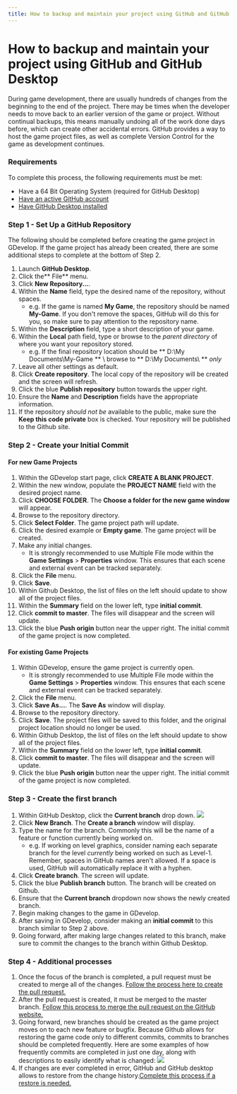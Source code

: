 ```yaml
---
title: How to backup and maintain your project using GitHub and GitHub Desktop
---
```

# How to backup and maintain your project using GitHub and GitHub Desktop
During game development, there are usually hundreds of changes from the beginning to the end of the project. There may be times when the developer needs to move back to an earlier version of the game or project. Without continual backups, this means manually undoing all of the work done days before, which can create other accidental errors.  GitHub provides a way to host the game project files, as well as complete Version Control for the game as development continues.

### Requirements
To complete this process, the following requirements must be met:

* Have a 64 Bit Operating System (required for GitHub Desktop)
* [Have an active GitHub account](https://www.wikihow.com/Create-an-Account-on-GitHub)
* [Have GitHub Desktop installed](https://docs.github.com/en/desktop/getting-started-with-github-desktop/installing-github-desktop)

### Step 1 - Set Up a GitHub Repository

The following should be completed before creating the game project in GDevelop. If the game project has already been created, there are some additional steps to complete at the bottom of Step 2.

1. Launch **GitHub Desktop**.
1. Click the** File** menu.
1. Click **New Repository...**.
1. Within the **Name** field, type the desired name of the repository, without spaces.
    - e.g. If the game is named **My Game**, the repository should be named **My-Game**. If you don't remove the spaces, GitHub will do this for you, so make sure to pay attention to the repository name.
1. Within the **Description** field, type a short description of your game.
1. Within the **Local** path field, type or browse to the _parent directory_ of where you want your repository stored.
    - e.g. If the final repository location should be ** D:\My Documents\My-Game ** \\ browse to ** D:\My Documents\ ** _only_
1. Leave all other settings as default.
1. Click **Create repository**. The local copy of the repository will be created and the screen will refresh.
1. Click the blue **Publish repository** button towards the upper right.
1. Ensure the **Name** and **Description** fields have the appropriate information.
1. If the repository _should not be_ available to the public, make sure the **Keep this code private** box is checked.  Your repository will be published to the Github site.

### Step 2 - Create your Initial Commit
#### For new Game Projects

1. Within the GDevelop start page, click **CREATE A BLANK PROJECT**.
1. Within the new window, populate the **PROJECT NAME** field with the desired project name.
1. Click **CHOOSE FOLDER**. The **Choose a folder for the new game window** will appear.
1. Browse to the repository directory.
1. Click **Select Folder**. The game project path will update.
1. Click the desired example or **Empty game**. The game project will be created.
1. Make any initial changes.
    - It is strongly recommended to use Multiple File mode within the **Game Settings** > **Properties** window. This ensures that each scene and external event can be tracked separately.
1. Click the **File** menu.
1. Click **Save**.
1. Within Github Desktop, the list of files on the left should update to show all of the project files.
1. Within the **Summary** field on the lower left, type **initial commit**.
1. Click **commit to master**. The files will disappear and the screen will update.
1. Click the blue **Push origin** button near the upper right. The initial commit of the game project is now completed.

#### For existing Game Projects

1. Within GDevelop, ensure the game project is currently open.
    - It is strongly recommended to use Multiple File mode within the **Game Settings** > **Properties** window. This ensures that each scene and external event can be tracked separately.
1. Click the **File** menu.
1. Click **Save As...**. The **Save As** window will display.
1. Browse to the repository directory.
1. Click **Save**. The project files will be saved to this folder, and the original project location should no longer be used.
1. Within Github Desktop, the list of files on the left should update to show all of the project files.
1. Within the **Summary** field on the lower left, type **initial commit**.
1. Click **commit to master**. The files will disappear and the screen will update.
1. Click the blue **Push origin** button near the upper right. The initial commit of the game project is now completed.

### Step 3 - Create the first branch

1. Within GitHub Desktop, click the **Current branch** drop down. ![](/gdevelop5/tutorials/using-github-desktop/pasted/20200710-024151.png)
1. Click **New Branch**. The **Create a branch** window will display.
1. Type the name for the branch. Commonly this will be the name of a feature or function currently being worked on.
    - e.g. If working on level graphics, consider naming each separate branch for the level _currently_ being worked on such as Level-1. Remember, spaces in GitHub names aren't allowed. If a space is used, GitHub will automatically replace it with a hyphen.
1. Click **Create branch**. The screen will update.
1. Click the blue **Publish branch** button. The branch will be created on Github.
1. Ensure that the **Current branch** dropdown now shows the newly created branch.
1. Begin making changes to the game in GDevelop.
1. After saving in GDevelop, consider making an **initial commit** to this branch similar to Step 2 above.
1. Going forward, after making large changes related to this branch, make sure to commit the changes to the branch within Github Desktop.

### Step 4 - Additional processes

  1. Once the focus of the branch is completed, a pull request must be created to merge all of the changes. [Follow the process here to create the pull request.](https://docs.github.com/en/desktop/contributing-to-projects/creating-an-issue-or-pull-request#creating-a-new-pull-request)
  1. After the pull request is created, it must be merged to the master branch. [Follow this process to merge the pull request on the GitHub website.](https://docs.github.com/en/github/collaborating-with-issues-and-pull-requests/merging-a-pull-request)
  1. Going forward, new branches should be created as the game project moves on to each new feature or bugfix. Because Github allows for restoring the game code only to different commits, commits to branches should be completed frequently. Here are some examples of how frequently commits are completed in just one day, along with descriptions to easily identify what is changed: ![](/gdevelop5/tutorials/using-github-desktop/pasted/20200710-030250.png)
  1. If changes are ever completed in error, GitHub and GitHub desktop allows to restore from the change history.[Complete this process if a restore is needed.](https://docs.github.com/en/desktop/contributing-to-projects/reverting-a-commit)
